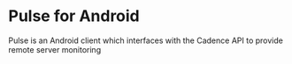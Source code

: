 Pulse for Android
==============

Pulse is an Android client which interfaces with the Cadence API to provide remote server monitoring
